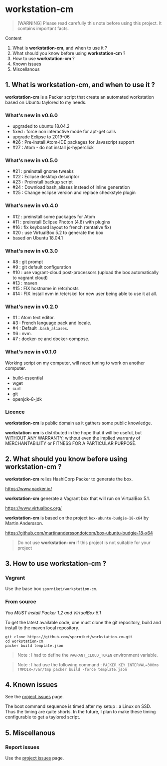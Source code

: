 # workstation-cm

> [WARNING] Please read carefully this note before using this project. It contains important facts.

Content

1. What is **workstation-cm**, and when to use it ?
2. What should you know before using **workstation-cm** ?
3. How to use **workstation-cm** ?
4. Known issues
5. Miscellanous

## 1. What is **workstation-cm**, and when to use it ?
**workstation-cm** is a Packer script that create an automated workstation based on Ubuntu taylored to my needs.

### What's new in v0.6.0

* upgraded to ubuntu 18.04.2
* fixed : force non interactive mode for apt-get calls
* upgrade Eclipse to 2019-06
* #26 : Pre-install Atom-IDE packages for Javascript support
* #27 : Atom - do not install js-hyperclick


### What's new in v0.5.0

* #21 : preinstall gnome tweaks
* #22 : Eclipse desktop descriptor
* #23 : Preinstall backup script
* #24 : Download bash_aliases instead of inline generation
* #25 : Change eclipse version and replace checkstyle plugin

### What's new in v0.4.0

* #12 : preinstall some packages for Atom
* #11 : preinstall Eclipse Photon (4.8) with plugins
* #16 : fix keyboard layout to french (tentative fix)
* #20 : use VirtualBox 5.2 to generate the box
* based on Ubuntu 18.04.1

### What's new in v0.3.0

* #8 : git prompt
* #9 : git default configuration
* #10 : use vagrant-cloud post-processors (upload the box automatically to vagrant cloud)
* #13 : maven
* #15 : FIX hostname in /etc/hosts
* #14 : FIX install nvm in /etc/skel for new user being able to use it at all.

### What's new in v0.2.0

* #1 : Atom text editor.
* #3 : French language pack and locale.
* #4 : Default `.bash_aliases`.
* #6 : nvm.
* #7 : docker-ce and docker-compose.

### What's new in v0.1.0

Working script on my computer, will need tuning to work on another computer.

* build-essential
* wget
* curl
* git
* openjdk-8-jdk

### Licence
 **workstation-cm** is public domain as it gathers some public knowledge.

 **workstation-cm** is distributed in the hope that it will be useful, but WITHOUT ANY WARRANTY; without
 even the implied warranty of MERCHANTABILITY or FITNESS FOR A PARTICULAR PURPOSE.


## 2. What should you know before using **workstation-cm** ?

**workstation-cm** relies HashiCorp Packer to generate the box.

https://www.packer.io/

**workstation-cm** generate a Vagrant box that will run on VirtualBox 5.1.

https://www.virtualbox.org/

**workstation-cm** is based on the project `box-ubuntu-budgie-18-x64` by Martin Andersson.

https://github.com/martinanderssondotcom/box-ubuntu-budgie-18-x64

> Do not use **workstation-cm** if this project is not suitable for your project

## 3. How to use **workstation-cm** ?

### Vagrant

Use the base box `sporniket/workstation-cm`.

### From source

_You MUST install Packer 1.2 and VirtualBox 5.1_

To get the latest available code, one must clone the git repository, build and install to the maven local repository.

	git clone https://github.com/sporniket/workstation-cm.git
	cd workstation-cm
	packer build template.json

  > Note : I had to define the `VAGRANT_CLOUD_TOKEN` environment variable.

  > Note : I had use the following command : `PACKER_KEY_INTERVAL=300ms TMPDIR=/var/tmp packer build -force template.json`

## 4. Known issues

See the [project issues](https://github.com/sporniket/workstation-cm/issues) page.

The boot command sequence is timed after my setup : a Linux on SSD. Thus the timing are quite shorts. In the future, I plan to make these timing configurable to get a taylored script.

## 5. Miscellanous

### Report issues

Use the [project issues](https://github.com/sporniket/workstation-cm/issues) page.
